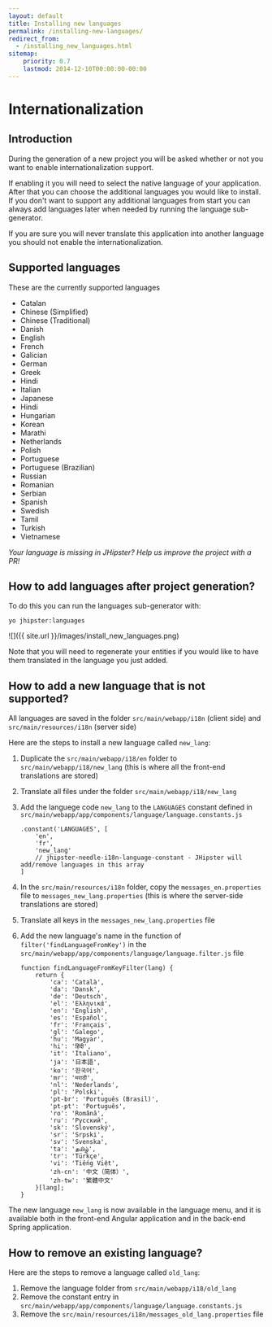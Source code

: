```yaml
---
layout: default
title: Installing new languages
permalink: /installing-new-languages/
redirect_from:
  - /installing_new_languages.html
sitemap:
    priority: 0.7
    lastmod: 2014-12-10T00:00:00-00:00
---
```


# <i class="fa fa-flag"></i> Internationalization

## Introduction

During the generation of a new project you will be asked whether or not you want to enable internationalization support.

If enabling it you will need to select the native language of your application. After that you can choose the additional languages you would like to install. If you don't want to support any additional languages from start you can always add languages later when needed by running the language sub-generator.

If you are sure you will never translate this application into another language you should not enable the internationalization.

## Supported languages

These are the currently supported languages

*   Catalan
*   Chinese (Simplified)
*   Chinese (Traditional)
*   Danish
*   English
*   French
*   Galician
*   German
*   Greek
*   Hindi
*   Italian
*   Japanese
*   Hindi
*   Hungarian
*   Korean
*   Marathi
*   Netherlands
*   Polish
*   Portuguese
*   Portuguese (Brazilian)
*   Russian
*   Romanian
*   Serbian
*   Spanish
*   Swedish
*   Tamil
*   Turkish
*   Vietnamese

_Your language is missing in JHipster? Help us improve the project with a PR!_

## How to add languages after project generation?

To do this you can run the languages sub-generator with:

`yo jhipster:languages`

![]({{ site.url }}/images/install_new_languages.png)

Note that you will need to regenerate your entities if you would like to have them translated in the language you just added.

## How to add a new language that is not supported?

All languages are saved in the folder `src/main/webapp/i18n` (client side) and `src/main/resources/i18n` (server side)

Here are the steps to install a new language called `new_lang`:

1.  Duplicate the `src/main/webapp/i18/en` folder to `src/main/webapp/i18/new_lang` (this is where all the front-end translations are stored)
2.  Translate all files under the folder `src/main/webapp/i18/new_lang`
3.  Add the languege code `new_lang` to the `LANGUAGES` constant defined in `src/main/webapp/app/components/language/language.constants.js`

        .constant('LANGUAGES', [
            'en',
            'fr',
            'new_lang'
            // jhipster-needle-i18n-language-constant - JHipster will add/remove languages in this array
        ]

4.  In the `src/main/resources/i18n` folder, copy the `messages_en.properties` file to `messages_new_lang.properties` (this is where the server-side translations are stored)
5.  Translate all keys in the `messages_new_lang.properties` file
6.  Add the new language's name in the function of `filter('findLanguageFromKey')` in the `src/main/webapp/app/components/language/language.filter.js` file

        function findLanguageFromKeyFilter(lang) {
            return {
                'ca': 'Català',
                'da': 'Dansk',
                'de': 'Deutsch',
                'el': 'Ελληνικά',
                'en': 'English',
                'es': 'Español',
                'fr': 'Français',
                'gl': 'Galego',
                'hu': 'Magyar',
                'hi': 'हिंदी',
                'it': 'Italiano',
                'ja': '日本語',
                'ko': '한국어',
                'mr': 'मराठी',
                'nl': 'Nederlands',
                'pl': 'Polski',
                'pt-br': 'Português (Brasil)',
                'pt-pt': 'Português',
                'ro': 'Română',
                'ru': 'Русский',
                'sk': 'Slovenský',
                'sr': 'Srpski',
                'sv': 'Svenska',
                'ta': 'தமிழ்',
                'tr': 'Türkçe',
                'vi': 'Tiếng Việt',
                'zh-cn': '中文（简体）',
                'zh-tw': '繁體中文'
            }[lang];
        }

The new language `new_lang` is now available in the language menu, and it is available both in the front-end Angular application and in the back-end Spring application.

## How to remove an existing language?

Here are the steps to remove a language called `old_lang`:

1.  Remove the language folder from `src/main/webapp/i18/old_lang`
2.  Remove the constant entry in `src/main/webapp/app/components/language/language.constants.js`
3.  Remove the `src/main/resources/i18n/messages_old_lang.properties` file
